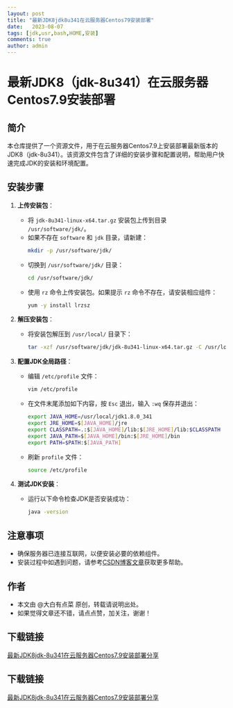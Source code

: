 ```yaml
---
layout: post
title: "最新JDK8jdk8u341在云服务器Centos79安装部署"
date:   2023-08-07
tags: [jdk,usr,bash,HOME,安装]
comments: true
author: admin
---
```

# 最新JDK8（jdk-8u341）在云服务器Centos7.9安装部署

## 简介
本仓库提供了一个资源文件，用于在云服务器Centos7.9上安装部署最新版本的JDK8（jdk-8u341）。该资源文件包含了详细的安装步骤和配置说明，帮助用户快速完成JDK的安装和环境配置。

## 安装步骤
1. **上传安装包**：
   - 将 `jdk-8u341-linux-x64.tar.gz` 安装包上传到目录 `/usr/software/jdk/`。
   - 如果不存在 `software` 和 `jdk` 目录，请新建：
     ```bash
     mkdir -p /usr/software/jdk/
     ```
   - 切换到 `/usr/software/jdk/` 目录：
     ```bash
     cd /usr/software/jdk/
     ```
   - 使用 `rz` 命令上传安装包。如果提示 `rz` 命令不存在，请安装相应组件：
     ```bash
     yum -y install lrzsz
     ```

2. **解压安装包**：
   - 将安装包解压到 `/usr/local/` 目录下：
     ```bash
     tar -xzf /usr/software/jdk/jdk-8u341-linux-x64.tar.gz -C /usr/local/
     ```

3. **配置JDK全局路径**：
   - 编辑 `/etc/profile` 文件：
     ```bash
     vim /etc/profile
     ```
   - 在文件末尾添加如下内容，按 `Esc` 退出，输入 `:wq` 保存并退出：
     ```bash
     export JAVA_HOME=/usr/local/jdk1.8.0_341
     export JRE_HOME=$[JAVA_HOME]/jre
     export CLASSPATH=.:$[JAVA_HOME]/lib:$[JRE_HOME]/lib:$CLASSPATH
     export JAVA_PATH=$[JAVA_HOME]/bin:$[JRE_HOME]/bin
     export PATH=$PATH:$[JAVA_PATH]
     ```
   - 刷新 `profile` 文件：
     ```bash
     source /etc/profile
     ```

4. **测试JDK安装**：
   - 运行以下命令检查JDK是否安装成功：
     ```bash
     java -version
     ```

## 注意事项
- 确保服务器已连接互联网，以便安装必要的依赖组件。
- 安装过程中如遇到问题，请参考[CSDN博客文章](https://blog.csdn.net/u014282578/article/details/127711351)获取更多帮助。

## 作者
- 本文由 @大白有点菜 原创，转载请说明出处。
- 如果觉得文章还不错，请点点赞，加关注，谢谢！

## 下载链接

[最新JDK8jdk-8u341在云服务器Centos7.9安装部署分享](https://pan.quark.cn/s/1ff4364d392f)

## 下载链接

[最新JDK8jdk-8u341在云服务器Centos7.9安装部署分享](https://pan.quark.cn/s/423b946c2002)